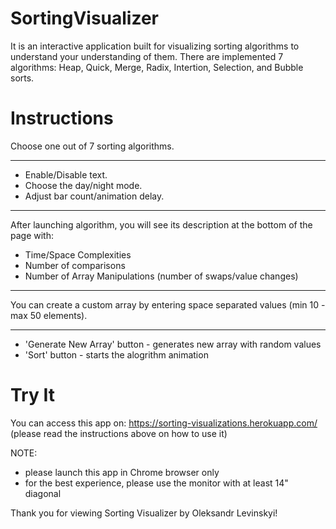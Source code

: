 # SortingVisualizer
It is an interactive application built for visualizing sorting algorithms to understand your understanding of them. There are implemented 7 algorithms: Heap, Quick, Merge, Radix, Intertion, Selection, and Bubble sorts.


# Instructions
Choose one out of 7 sorting algorithms.

---

* Enable/Disable text.
* Choose the day/night mode.
* Adjust bar count/animation delay.

---

After launching algorithm, you will see its description at the bottom of the page with:
* Time/Space Complexities
* Number of comparisons
* Number of Array Manipulations (number of swaps/value changes)

---

You can create a custom array by entering space separated values (min 10 - max 50 elements).

---

* 'Generate New Array' button - generates new array with random values
* 'Sort' button - starts the alogrithm animation

# Try It
You can access this app on: https://sorting-visualizations.herokuapp.com/ (please read the instructions above on how to use it)

NOTE: 
* please launch this app in Chrome browser only
* for the best experience, please use the monitor with at least 14" diagonal

Thank you for viewing Sorting Visualizer by Oleksandr Levinskyi!
